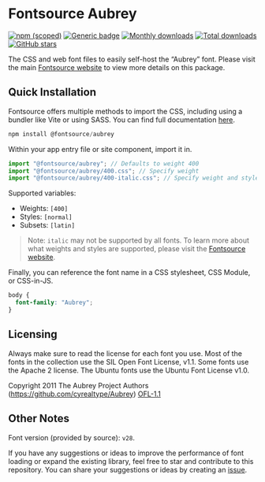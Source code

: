 # Fontsource Aubrey

[![npm (scoped)](https://img.shields.io/npm/v/@fontsource/aubrey?color=brightgreen)](https://www.npmjs.com/package/@fontsource/aubrey) [![Generic badge](https://img.shields.io/badge/fontsource-passing-brightgreen)](https://github.com/fontsource/fontsource) [![Monthly downloads](https://badgen.net/npm/dm/@fontsource/aubrey)](https://github.com/fontsource/fontsource) [![Total downloads](https://badgen.net/npm/dt/@fontsource/aubrey)](https://github.com/fontsource/fontsource) [![GitHub stars](https://img.shields.io/github/stars/fontsource/fontsource.svg?style=social&label=Star)](https://github.com/fontsource/fontsource/stargazers)

The CSS and web font files to easily self-host the “Aubrey” font. Please visit the main [Fontsource website](https://fontsource.org/fonts/aubrey) to view more details on this package.

## Quick Installation

Fontsource offers multiple methods to import the CSS, including using a bundler like Vite or using SASS. You can find full documentation [here](https://fontsource.org/docs/getting-started/introduction).

```javascript
npm install @fontsource/aubrey
```

Within your app entry file or site component, import it in.

```javascript
import "@fontsource/aubrey"; // Defaults to weight 400
import "@fontsource/aubrey/400.css"; // Specify weight
import "@fontsource/aubrey/400-italic.css"; // Specify weight and style
```

Supported variables:
- Weights: `[400]`
- Styles: `[normal]`
- Subsets: `[latin]`

> Note: `italic` may not be supported by all fonts. To learn more about what weights and styles are supported, please visit the [Fontsource website](https://fontsource.org/fonts/aubrey).

Finally, you can reference the font name in a CSS stylesheet, CSS Module, or CSS-in-JS.

```css
body {
  font-family: "Aubrey";
}
```

## Licensing
Always make sure to read the license for each font you use. Most of the fonts in the collection use the SIL Open Font License, v1.1. Some fonts use the Apache 2 license. The Ubuntu fonts use the Ubuntu Font License v1.0.

Copyright 2011 The Aubrey Project Authors (https://github.com/cyrealtype/Aubrey)
[OFL-1.1](https://openfontlicense.org)

## Other Notes
Font version (provided by source): `v28`.

If you have any suggestions or ideas to improve the performance of font loading or expand the existing library, feel free to star and contribute to this repository. You can share your suggestions or ideas by creating an [issue](https://github.com/fontsource/fontsource/issues).